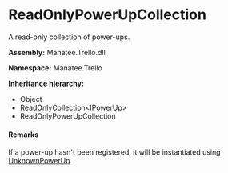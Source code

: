 # ReadOnlyPowerUpCollection

A read-only collection of power-ups.

**Assembly:** Manatee.Trello.dll

**Namespace:** Manatee.Trello

**Inheritance hierarchy:**

- Object
- ReadOnlyCollection&lt;IPowerUp&gt;
- ReadOnlyPowerUpCollection

#### Remarks

If a power-up hasn&#39;t been registered, it will be instantiated using [UnknownPowerUp](UnknownPowerUp#unknownpowerup).

